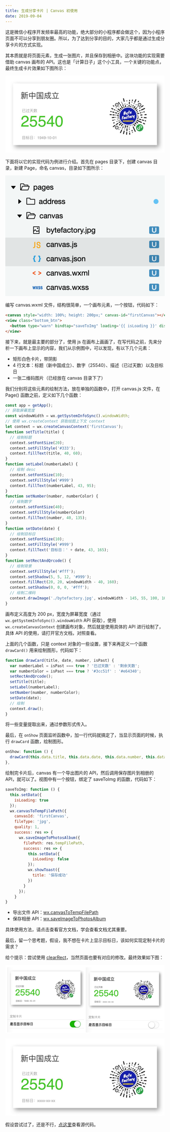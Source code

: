 ```yaml
---
title: 生成分享卡片 | Canvas 初使用
date: 2019-09-04
---
```


这是微信小程序开发频率最高的功能，绝大部分的小程序都会做这个，因为小程序页面不可以分享到朋友圈。所以，为了达到分享的目的，大家几乎都是通过生成分享卡片的方式实现。

其本质就是将页面元素，生成一张图片，并且保存到相册中。这块功能的实现需要借助 canvas 画布的 API。这也是「计算日子」这个小工具，一个关键的功能点，最终生成卡片效果如下图所示：

![](./_image/IMG_3386.JPG)

下面将以它的实现代码为例进行介绍。首先在 pages 目录下，创建 canvas 目录，新建 Page，命名 canvas，目录如下图所示：

![](./_image/2019-09-04-13-36-06.png)

编写 canvas.wxml 文件，结构很简单，一个画布元素，一个按钮，代码如下：

```html
<canvas style="width: 100%; height: 200px;" canvas-id="firstCanvas"></canvas>
<view class="bottom_btn">
  <button type="warn" bindtap="saveToImg" loading='{{ isLoading }}' disabled='{{ isDisable }}'>保存卡片</button>
</view>
```

接下来，就是最主要的部分了，使用 js 在画布上画画了，在写代码之前，先来分析一下画布上显示的内容，我们从示例图中，可以发现，有以下几个元素：

- 矩形白色卡片，带阴影
- 4 行文本：标题（新中国成立）、数字（25540）、描述（已过天数）以及目标日
- 一张二维码图片（已经放在 canvas 目录下了）

我们分别将这些元素的绘制方法，放在单独的函数中，打开 canvas.js 文件，在 Page() 函数之前，定义如下几个函数：

```js
const app = getApp();
// 获取屏幕宽度
const windowWidth = wx.getSystemInfoSync().windowWidth;
// 使用 wx.createContext 获取绘图上下文 context
let context = wx.createCanvasContext('firstCanvas');
function setTitle(title) {
  // 绘制标题
  context.setFontSize(20);
  context.setFillStyle('#333');
  context.fillText(title, 40, 60);
}
function setLabel(numberLabel) {
  // 绘制 desc
  context.setFontSize(10);
  context.setFillStyle('#999')
  context.fillText(numberLabel, 43, 95);
}
function setNumber(number, numberColor) {
  // 绘制数字
  context.setFontSize(40);
  context.setFillStyle(numberColor)
  context.fillText(number, 40, 135);
}
function setDate(date) {
  // 绘制目标日
  context.setFontSize(10);
  context.setFillStyle('#999')
  context.fillText('目标日：' + date, 43, 165);
}
function setRectAndQrcode() {
  // 绘制背景
  context.setFillStyle('#fff');
  context.setShadow(5, 5, 12, '#999');
  context.fillRect(20, 20, windowWidth - 40, 160);
  context.setShadow(0, 0, 0, '#fff');
  // 绘制二维码
  context.drawImage('./bytefactory.jpg', windowWidth - 145, 55, 100, 100);
}
``` 

画布定义高度为 200 px，宽度为屏幕宽度（通过 `wx.getSystemInfoSync().windowWidth` API 获取），使用 `wx.createCanvasContext` 创建画布对象，然后就是使用具体的 API 进行绘制了，具体 API 的使用，请打开官方文档，对照查看。

上面的几个函数，只是 context 对象的一些设置，接下来再定义一个函数 `drawCard()` 用来绘制图形，代码如下：

```js
function drawCard(title, date, number, isPast) {
  var numberLabel = isPast === true ? '已过天数' : '剩余天数';
  var numberColor = isPast === true ? '#3cc51f' : '#e64340';
  setRectAndQrcode();
  setTitle(title);
  setLabel(numberLabel);
  setNumber(number, numberColor);
  setDate(date);
  // 绘制
  context.draw();
}
```

将一些变量提取出来，通过参数形式传入。

最后，在 `onShow` 页面监听函数中，加一行代码就搞定了，当显示页面的时候，执行 `drawCard` 函数，绘制图形。

```js
onShow: function () {
  drawCard(this.data.title, this.data.date, this.data.number, this.data.isPast);
},
```

绘制完卡片后，canvas 有一个导出图片的 API，然后调用保存图片到相册的 API，就可以了。视图中有一个按钮，绑定了 saveToImg 的函数，代码如下：

```js
saveToImg: function () {
  this.setData({
    isLoading: true
  });
  wx.canvasToTempFilePath({
    canvasId: 'firstCanvas',
    fileType: 'jpg',
    quality: 1,
    success: res => {
      wx.saveImageToPhotosAlbum({
        filePath: res.tempFilePath,
        success: res => {
          this.setData({
            isLoading: false
          });
          wx.showToast({
            title: '保存成功'
          })
        }
      });
    }
}
```

- 导出文件 API：[wx.canvasToTempFilePath](https://developers.weixin.qq.com/miniprogram/dev/api/canvas/wx.canvasToTempFilePath.html)
- 保存相册 API：[wx.saveImageToPhotosAlbum](https://developers.weixin.qq.com/miniprogram/dev/api/media/image/wx.saveImageToPhotosAlbum.html)

具体使用方法，请点击查看官方文档，学会查看文档尤其重要。

最后，留一个思考题，假设，我不想在卡片上显示目标日，该如何实现定制卡片的需求？

给个提示：尝试使用 [clearRect](https://developers.weixin.qq.com/miniprogram/dev/api/canvas/CanvasContext.clearRect.html)，当然页面也要有对应的修改。最终效果如下图：

![](./_image/2019-09-04-15-20-19.png)

![](./_image/IMG_3390.JPG)

假设尝试过了，还是不行，[点这里](https://github.com/pengloo53/miniprogram-demos)查看源代码。

